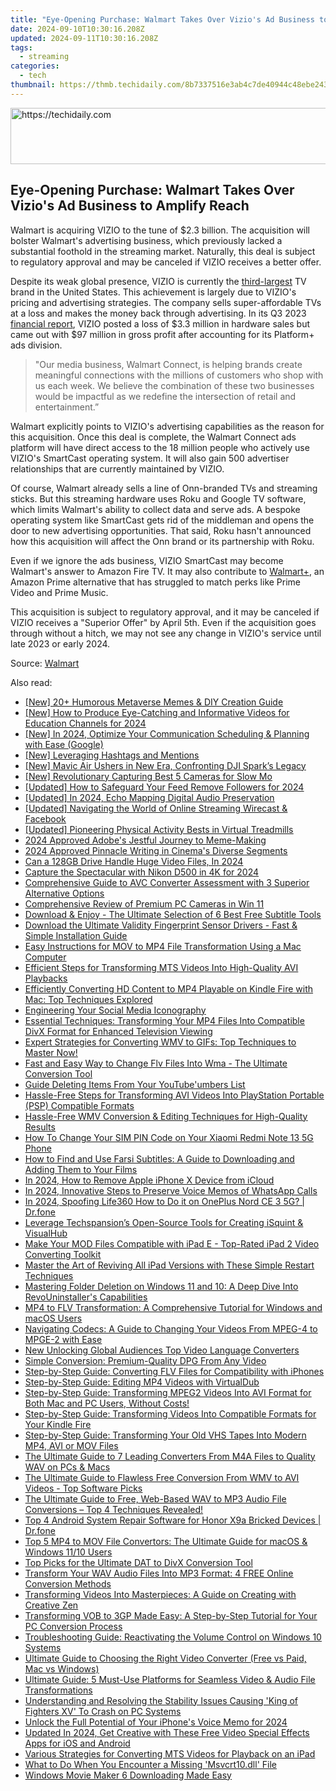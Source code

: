```yaml
---
title: "Eye-Opening Purchase: Walmart Takes Over Vizio's Ad Business to Amplify Reach"
date: 2024-09-10T10:30:16.208Z
updated: 2024-09-11T10:30:16.208Z
tags:
  - streaming
categories:
  - tech
thumbnail: https://thmb.techidaily.com/8b7337516e3ab4c7de40944c48ebe243474ab75d4e4c1c2d693991f9d3085553.jpg
---
```






<!-- affiliate ads begin -->
<a href="https://appsumo.8odi.net/c/5597632/2137394/7443" target="_top" id="2137394">
  <img src="//a.impactradius-go.com/display-ad/7443-2137394" border="0" alt="https://techidaily.com" width="600" height="90"/>
</a>
<img height="0" width="0" src="https://appsumo.8odi.net/i/5597632/2137394/7443" style="position:absolute;visibility:hidden;" border="0" />
<!-- affiliate ads end -->




## Eye-Opening Purchase: Walmart Takes Over Vizio's Ad Business to Amplify Reach

Walmart is acquiring VIZIO to the tune of $2.3 billion. The acquisition will bolster Walmart's advertising business, which previously lacked a substantial foothold in the streaming market. Naturally, this deal is subject to regulatory approval and may be canceled if VIZIO receives a better offer.

 Despite its weak global presence, VIZIO is currently the [third-largest](http://www.statista.com/forecasts/997115/tv-ownership-by-brand-in-the-us) TV brand in the United States. This achievement is largely due to VIZIO's pricing and advertising strategies. The company sells super-affordable TVs at a loss and makes the money back through advertising. In its Q3 2023 [financial report](https://d18rn0p25nwr6d.cloudfront.net/CIK-0001835591/758c28ca-0bee-4ede-bd39-8056692f9ce5.pdf), VIZIO posted a loss of $3.3 million in hardware sales but came out with $97 million in gross profit after accounting for its Platform+ ads division.

> "Our media business, Walmart Connect, is helping brands create meaningful connections with the millions of customers who shop with us each week. We believe the combination of these two businesses would be impactful as we redefine the intersection of retail and entertainment.”

 Walmart explicitly points to VIZIO's advertising capabilities as the reason for this acquisition. Once this deal is complete, the Walmart Connect ads platform will have direct access to the 18 million people who actively use VIZIO's SmartCast operating system. It will also gain 500 advertiser relationships that are currently maintained by VIZIO.

 Of course, Walmart already sells a line of Onn-branded TVs and streaming sticks. But this streaming hardware uses Roku and Google TV software, which limits Walmart's ability to collect data and serve ads. A bespoke operating system like SmartCast gets rid of the middleman and opens the door to new advertising opportunities. That said, Roku hasn't announced how this acquisition will affect the Onn brand or its partnership with Roku.

 Even if we ignore the ads business, VIZIO SmartCast may become Walmart's answer to Amazon Fire TV. It may also contribute to [Walmart+](https://printer-issues.techidaily.com/guide-to-restoring-communication-with-printer/), an Amazon Prime alternative that has struggled to match perks like Prime Video and Prime Music.

 This acquisition is subject to regulatory approval, and it may be canceled if VIZIO receives a "Superior Offer" by April 5th. Even if the acquisition goes through without a hitch, we may not see any change in VIZIO's service until late 2023 or early 2024.

 Source: [Walmart](https://corporate.walmart.com/news/2024/02/20/walmart-agrees-to-acquire-vizio-holding-corp-to-facilitate-accelerated-growth-of-walmart-connect-through-vizio-s-smartcast-operating-system)

<ins class="adsbygoogle"
     style="display:block"
     data-ad-format="autorelaxed"
     data-ad-client="ca-pub-7571918770474297"
     data-ad-slot="1223367746"></ins>



<ins class="adsbygoogle"
     style="display:block"
     data-ad-client="ca-pub-7571918770474297"
     data-ad-slot="8358498916"
     data-ad-format="auto"
     data-full-width-responsive="true"></ins>

<span class="atpl-alsoreadstyle">Also read:</span>
<div><ul>
<li><a href="https://extra-resources.techidaily.com/new-20plus-humorous-metaverse-memes-and-diy-creation-guide/"><u>[New] 20+ Humorous Metaverse Memes & DIY Creation Guide</u></a></li>
<li><a href="https://eaxpv-info.techidaily.com/new-how-to-produce-eye-catching-and-informative-videos-for-education-channels-for-2024/"><u>[New] How to Produce Eye-Catching and Informative Videos for Education Channels for 2024</u></a></li>
<li><a href="https://screen-capture.techidaily.com/new-in-2024-optimize-your-communication-scheduling-and-planning-with-ease-google/"><u>[New] In 2024, Optimize Your Communication  Scheduling & Planning with Ease (Google)</u></a></li>
<li><a href="https://instagram-videos.techidaily.com/new-leveraging-hashtags-and-mentions/"><u>[New] Leveraging Hashtags and Mentions</u></a></li>
<li><a href="https://extra-guidance.techidaily.com/new-mavic-air-ushers-in-new-era-confronting-dji-sparks-legacy/"><u>[New] Mavic Air Ushers in New Era, Confronting DJI Spark’s Legacy</u></a></li>
<li><a href="https://vp-tips.techidaily.com/new-revolutionary-capturing-best-5-cameras-for-slow-mo/"><u>[New] Revolutionary Capturing  Best 5 Cameras for Slow Mo</u></a></li>
<li><a href="https://instagram-clips.techidaily.com/updated-how-to-safeguard-your-feed-remove-followers-for-2024/"><u>[Updated] How to Safeguard Your Feed  Remove Followers for 2024</u></a></li>
<li><a href="https://screen-mirroring-recording.techidaily.com/updated-in-2024-echo-mapping-digital-audio-preservation/"><u>[Updated] In 2024, Echo Mapping  Digital Audio Preservation</u></a></li>
<li><a href="https://facebook-video-content.techidaily.com/updated-navigating-the-world-of-online-streaming-wirecast-and-facebook/"><u>[Updated] Navigating the World of Online Streaming  Wirecast & Facebook</u></a></li>
<li><a href="https://fox-hovers.techidaily.com/updated-pioneering-physical-activity-bests-in-virtual-treadmills/"><u>[Updated] Pioneering Physical Activity  Bests in Virtual Treadmills</u></a></li>
<li><a href="https://fox-hovers.techidaily.com/2024-approved-adobes-jestful-journey-to-meme-making/"><u>2024 Approved  Adobe's Jestful Journey to Meme-Making</u></a></li>
<li><a href="https://fox-blue.techidaily.com/2024-approved-pinnacle-writing-in-cinemas-diverse-segments/"><u>2024 Approved  Pinnacle Writing in Cinema's Diverse Segments</u></a></li>
<li><a href="https://extra-resources.techidaily.com/can-a-128gb-drive-handle-huge-video-files-in-2024/"><u>Can a 128GB Drive Handle Huge Video Files, In 2024</u></a></li>
<li><a href="https://extra-resources.techidaily.com/capture-the-spectacular-with-nikon-d500-in-4k-for-2024/"><u>Capture the Spectacular with Nikon D500 in 4K for 2024</u></a></li>
<li><a href="https://media-tips.techidaily.com/comprehensive-guide-to-avc-converter-assessment-with-3-superior-alternative-options/"><u>Comprehensive Guide to AVC Converter Assessment with 3 Superior Alternative Options</u></a></li>
<li><a href="https://screen-video-capture.techidaily.com/comprehensive-review-of-premium-pc-cameras-in-win-11/"><u>Comprehensive Review of Premium PC Cameras in Win 11</u></a></li>
<li><a href="https://media-tips.techidaily.com/1723620217736-download-and-enjoy-the-ultimate-selection-of-6-best-free-subtitle-tools/"><u>Download & Enjoy - The Ultimate Selection of 6 Best Free Subtitle Tools</u></a></li>
<li><a href="https://win-dash.techidaily.com/download-the-ultimate-validity-fingerprint-sensor-drivers-fast-and-simple-installation-guide/"><u>Download the Ultimate Validity Fingerprint Sensor Drivers - Fast & Simple Installation Guide</u></a></li>
<li><a href="https://media-tips.techidaily.com/easy-instructions-for-mov-to-mp4-file-transformation-using-a-mac-computer/"><u>Easy Instructions for MOV to MP4 File Transformation Using a Mac Computer</u></a></li>
<li><a href="https://media-tips.techidaily.com/efficient-steps-for-transforming-mts-videos-into-high-quality-avi-playbacks/"><u>Efficient Steps for Transforming MTS Videos Into High-Quality AVI Playbacks</u></a></li>
<li><a href="https://media-tips.techidaily.com/efficiently-converting-hd-content-to-mp4-playable-on-kindle-fire-with-mac-top-techniques-explored/"><u>Efficiently Converting HD Content to MP4 Playable on Kindle Fire with Mac: Top Techniques Explored</u></a></li>
<li><a href="https://facebook.techidaily.com/engineering-your-social-media-iconography/"><u>Engineering Your Social Media Iconography</u></a></li>
<li><a href="https://media-tips.techidaily.com/essential-techniques-transforming-your-mp4-files-into-compatible-divx-format-for-enhanced-television-viewing/"><u>Essential Techniques: Transforming Your MP4 Files Into Compatible DivX Format for Enhanced Television Viewing</u></a></li>
<li><a href="https://media-tips.techidaily.com/1723620235009-expert-strategies-for-converting-wmv-to-gifs-top-techniques-to-master-now/"><u>Expert Strategies for Converting WMV to GIFs: Top Techniques to Master Now!</u></a></li>
<li><a href="https://media-tips.techidaily.com/fast-and-easy-way-to-change-flv-files-into-wma-the-ultimate-conversion-tool/"><u>Fast and Easy Way to Change Flv Files Into Wma - The Ultimate Conversion Tool</u></a></li>
<li><a href="https://youtube-videos.techidaily.com/guide-deleting-items-from-your-youtubeumbers-list/"><u>Guide  Deleting Items From Your YouTube'umbers List</u></a></li>
<li><a href="https://media-tips.techidaily.com/hassle-free-steps-for-transforming-avi-videos-into-playstation-portable-psp-compatible-formats/"><u>Hassle-Free Steps for Transforming AVI Videos Into PlayStation Portable (PSP) Compatible Formats</u></a></li>
<li><a href="https://media-tips.techidaily.com/hassle-free-wmv-conversion-and-editing-techniques-for-high-quality-results/"><u>Hassle-Free WMV Conversion & Editing Techniques for High-Quality Results</u></a></li>
<li><a href="https://sim-unlock.techidaily.com/how-to-change-your-sim-pin-code-on-your-xiaomi-redmi-note-13-5g-phone-by-drfone-android/"><u>How To Change Your SIM PIN Code on Your Xiaomi Redmi Note 13 5G Phone</u></a></li>
<li><a href="https://media-tips.techidaily.com/how-to-find-and-use-farsi-subtitles-a-guide-to-downloading-and-adding-them-to-your-films/"><u>How to Find and Use Farsi Subtitles: A Guide to Downloading and Adding Them to Your Films</u></a></li>
<li><a href="https://apple-account.techidaily.com/in-2024-how-to-remove-apple-iphone-x-device-from-icloud-by-drfone-ios/"><u>In 2024, How to Remove Apple iPhone X Device from iCloud</u></a></li>
<li><a href="https://on-screen-recording.techidaily.com/in-2024-innovative-steps-to-preserve-voice-memos-of-whatsapp-calls/"><u>In 2024, Innovative Steps to Preserve Voice Memos of WhatsApp Calls</u></a></li>
<li><a href="https://phone-solutions.techidaily.com/in-2024-spoofing-life360-how-to-do-it-on-oneplus-nord-ce-3-5g-drfone-by-drfone-virtual-android/"><u>In 2024, Spoofing Life360 How to Do it on OnePlus Nord CE 3 5G? | Dr.fone</u></a></li>
<li><a href="https://media-tips.techidaily.com/leverage-techspansions-open-source-tools-for-creating-isquint-and-visualhub/"><u>Leverage Techspansion’s Open-Source Tools for Creating iSquint & VisualHub</u></a></li>
<li><a href="https://media-tips.techidaily.com/make-your-mod-files-compatible-with-ipad-e-top-rated-ipad-2-video-converting-toolkit/"><u>Make Your MOD Files Compatible with iPad E - Top-Rated iPad 2 Video Converting Toolkit</u></a></li>
<li><a href="https://techtrends.techidaily.com/master-the-art-of-reviving-all-ipad-versions-with-these-simple-restart-techniques/"><u>Master the Art of Reviving All iPad Versions with These Simple Restart Techniques</u></a></li>
<li><a href="https://win-forum.techidaily.com/mastering-folder-deletion-on-windows-11-and-10-a-deep-dive-into-revouninstallers-capabilities/"><u>Mastering Folder Deletion on Windows 11 and 10: A Deep Dive Into RevoUninstaller's Capabilities</u></a></li>
<li><a href="https://media-tips.techidaily.com/mp4-to-flv-transformation-a-comprehensive-tutorial-for-windows-and-macos-users/"><u>MP4 to FLV Transformation: A Comprehensive Tutorial for Windows and macOS Users</u></a></li>
<li><a href="https://media-tips.techidaily.com/navigating-codecs-a-guide-to-changing-your-videos-from-mpeg-4-to-mpge-2-with-ease/"><u>Navigating Codecs: A Guide to Changing Your Videos From MPEG-4 to MPGE-2 with Ease</u></a></li>
<li><a href="https://ai-video.techidaily.com/new-unlocking-global-audiences-top-video-language-converters/"><u>New Unlocking Global Audiences Top Video Language Converters</u></a></li>
<li><a href="https://media-tips.techidaily.com/simple-conversion-premium-quality-dpg-from-any-video/"><u>Simple Conversion: Premium-Quality DPG From Any Video</u></a></li>
<li><a href="https://media-tips.techidaily.com/step-by-step-guide-converting-flv-files-for-compatibility-with-iphones/"><u>Step-by-Step Guide: Converting FLV Files for Compatibility with iPhones</u></a></li>
<li><a href="https://media-tips.techidaily.com/step-by-step-guide-editing-mp4-videos-with-virtualdub/"><u>Step-by-Step Guide: Editing MP4 Videos with VirtualDub</u></a></li>
<li><a href="https://media-tips.techidaily.com/1723620234765-step-by-step-guide-transforming-mpeg2-videos-into-avi-format-for-both-mac-and-pc-users-without-costs/"><u>Step-by-Step Guide: Transforming MPEG2 Videos Into AVI Format for Both Mac and PC Users, Without Costs!</u></a></li>
<li><a href="https://media-tips.techidaily.com/step-by-step-guide-transforming-videos-into-compatible-formats-for-your-kindle-fire/"><u>Step-by-Step Guide: Transforming Videos Into Compatible Formats for Your Kindle Fire</u></a></li>
<li><a href="https://media-tips.techidaily.com/step-by-step-guide-transforming-your-old-vhs-tapes-into-modern-mp4-avi-or-mov-files/"><u>Step-by-Step Guide: Transforming Your Old VHS Tapes Into Modern MP4, AVI or MOV Files</u></a></li>
<li><a href="https://media-tips.techidaily.com/the-ultimate-guide-to-7-leading-converters-from-m4a-files-to-quality-wav-on-pcs-and-macs/"><u>The Ultimate Guide to 7 Leading Converters From M4A Files to Quality WAV on PCs & Macs</u></a></li>
<li><a href="https://media-tips.techidaily.com/the-ultimate-guide-to-flawless-free-conversion-from-wmv-to-avi-videos-top-software-picks/"><u>The Ultimate Guide to Flawless Free Conversion From WMV to AVI Videos - Top Software Picks</u></a></li>
<li><a href="https://media-tips.techidaily.com/the-ultimate-guide-to-free-web-based-wav-to-mp3-audio-file-conversions-top-4-techniques-revealed/"><u>The Ultimate Guide to Free, Web-Based WAV to MP3 Audio File Conversions – Top 4 Techniques Revealed!</u></a></li>
<li><a href="https://howto.techidaily.com/top-4-android-system-repair-software-for-honor-x9a-bricked-devices-drfone-by-drfone-fix-android-problems-fix-android-problems/"><u>Top 4 Android System Repair Software for Honor X9a Bricked Devices | Dr.fone</u></a></li>
<li><a href="https://media-tips.techidaily.com/top-5-mp4-to-mov-file-convertors-the-ultimate-guide-for-macos-and-windows-1110-users/"><u>Top 5 MP4 to MOV File Convertors: The Ultimate Guide for macOS & Windows 11/10 Users</u></a></li>
<li><a href="https://media-tips.techidaily.com/top-picks-for-the-ultimate-dat-to-divx-conversion-tool/"><u>Top Picks for the Ultimate DAT to DivX Conversion Tool</u></a></li>
<li><a href="https://media-tips.techidaily.com/transform-your-wav-audio-files-into-mp3-format-4-free-online-conversion-methods/"><u>Transform Your WAV Audio Files Into MP3 Format: 4 FREE Online Conversion Methods</u></a></li>
<li><a href="https://media-tips.techidaily.com/transforming-videos-into-masterpieces-a-guide-on-creating-with-creative-zen/"><u>Transforming Videos Into Masterpieces: A Guide on Creating with Creative Zen</u></a></li>
<li><a href="https://media-tips.techidaily.com/transforming-vob-to-3gp-made-easy-a-step-by-step-tutorial-for-your-pc-conversion-process/"><u>Transforming VOB to 3GP Made Easy: A Step-by-Step Tutorial for Your PC Conversion Process</u></a></li>
<li><a href="https://common-error.techidaily.com/troubleshooting-guide-reactivating-the-volume-control-on-windows-10-systems/"><u>Troubleshooting Guide: Reactivating the Volume Control on Windows 10 Systems</u></a></li>
<li><a href="https://media-tips.techidaily.com/ultimate-guide-to-choosing-the-right-video-converter-free-vs-paid-mac-vs-windows/"><u>Ultimate Guide to Choosing the Right Video Converter (Free vs Paid, Mac vs Windows)</u></a></li>
<li><a href="https://media-tips.techidaily.com/ultimate-guide-5-must-use-platforms-for-seamless-video-and-audio-file-transformations/"><u>Ultimate Guide: 5 Must-Use Platforms for Seamless Video & Audio File Transformations</u></a></li>
<li><a href="https://program-issues.techidaily.com/understanding-and-resolving-the-stability-issues-causing-king-of-fighters-xv-to-crash-on-pc-systems/"><u>Understanding and Resolving the Stability Issues Causing 'King of Fighters XV' To Crash on PC Systems</u></a></li>
<li><a href="https://screen-activity-recording.techidaily.com/unlock-the-full-potential-of-your-iphones-voice-memo-for-2024/"><u>Unlock the Full Potential of Your iPhone's Voice Memo for 2024</u></a></li>
<li><a href="https://smart-video-editing.techidaily.com/updated-in-2024-get-creative-with-these-free-video-special-effects-apps-for-ios-and-android/"><u>Updated In 2024, Get Creative with These Free Video Special Effects Apps for iOS and Android</u></a></li>
<li><a href="https://media-tips.techidaily.com/various-strategies-for-converting-mts-videos-for-playback-on-an-ipad/"><u>Various Strategies for Converting MTS Videos for Playback on an iPad</u></a></li>
<li><a href="https://techtrends.techidaily.com/what-to-do-when-you-encounter-a-missing-msvcrt10dll-file/"><u>What to Do When You Encounter a Missing 'Msvcrt10.dll' File</u></a></li>
<li><a href="https://extra-information.techidaily.com/windows-movie-maker-6-downloading-made-easy/"><u>Windows Movie Maker 6  Downloading Made Easy</u></a></li>
</ul></div>

